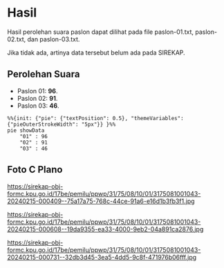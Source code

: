 # Hasil

Hasil perolehan suara paslon dapat dilihat pada file paslon-01.txt, paslon-02.txt, dan paslon-03.txt.

Jika tidak ada, artinya data tersebut belum ada pada SIREKAP.

## Perolehan Suara

 * Paslon 01: **96**.
 * Paslon 02: **91**.
 * Paslon 03: **46**.

```mermaid
%%{init: {"pie": {"textPosition": 0.5}, "themeVariables": {"pieOuterStrokeWidth": "5px"}} }%%
pie showData
    "01" : 96
    "02" : 91
    "03" : 46
```
## Foto C Plano

https://sirekap-obj-formc.kpu.go.id/17be/pemilu/ppwp/31/75/08/10/01/3175081001043-20240215-000409--75a17a75-768c-44ce-91a6-e16d1b3fb3f1.jpg

https://sirekap-obj-formc.kpu.go.id/17be/pemilu/ppwp/31/75/08/10/01/3175081001043-20240215-000608--19da9355-ea33-4000-9eb2-04a891ca2876.jpg

https://sirekap-obj-formc.kpu.go.id/17be/pemilu/ppwp/31/75/08/10/01/3175081001043-20240215-000731--32db3d45-3ea5-4dd5-9c8f-471976b06fff.jpg
